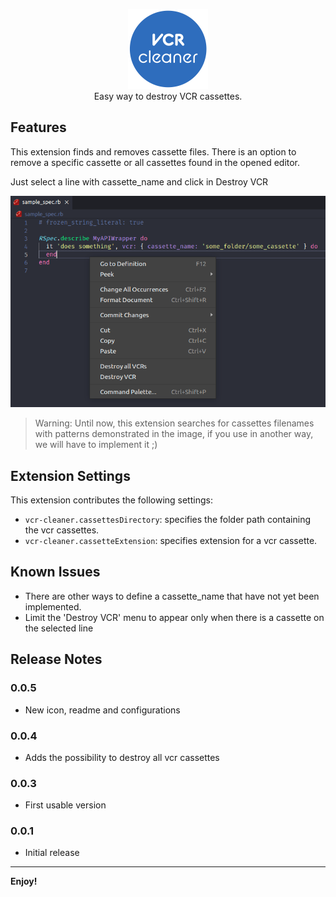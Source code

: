 <p align="center">
  <a href="https://gitthub.com/e3duardo/vcr-cleaner">
    <img width="128" height="128" src="https://github.com/e3duardo/vcr-cleaner/raw/main/icon.png" alt="vcr-cleaner">
  </a>
  <br>
  Easy way to destroy VCR cassettes.
</p>

## Features

This extension finds and removes cassette files. There is an option to remove a specific cassette or all cassettes found in the opened editor.

Just select a line with cassette_name and click in Destroy VCR

![cassette_sample](docs/cassette_sample.png)

> Warning: Until now, this extension searches for cassettes filenames with patterns demonstrated in the image, if you use in another way, we will have to implement it ;)

## Extension Settings

This extension contributes the following settings:

* `vcr-cleaner.cassettesDirectory`: specifies the folder path containing the vcr cassettes.
* `vcr-cleaner.cassetteExtension`: specifies extension for a vcr cassette.

## Known Issues

- There are other ways to define a cassette_name that have not yet been implemented.
- Limit the 'Destroy VCR' menu to appear only when there is a cassette on the selected line

## Release Notes

### 0.0.5

- New icon, readme and configurations

### 0.0.4

- Adds the possibility to destroy all vcr cassettes

### 0.0.3

- First usable version

### 0.0.1

- Initial release

----------------------------------------



**Enjoy!**